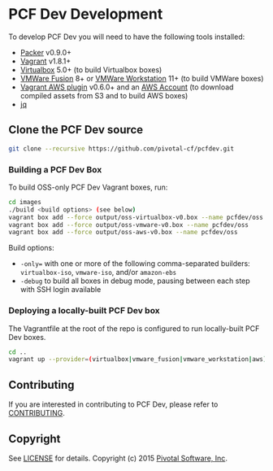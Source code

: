 # PCF Dev Development

To develop PCF Dev you will need to have the following tools installed:

- [Packer](https://www.packer.io) v0.9.0+
- [Vagrant](https://www.vagrantup.com/) v1.8.1+
- [Virtualbox](https://www.virtualbox.org/) 5.0+ (to build Virtualbox boxes)
- [VMWare Fusion](https://www.vmware.com/products/fusion) 8+ or [VMWare Workstation](https://www.vmware.com/products/workstation) 11+ (to build VMWare boxes)
- [Vagrant AWS plugin](https://github.com/mitchellh/vagrant-aws) v0.6.0+ and an [AWS Account](https://aws.amazon.com/) (to download compiled assets from S3 and to build AWS boxes)
- [jq](https://stedolan.github.io/jq/download/)

## Clone the PCF Dev source

```bash
git clone --recursive https://github.com/pivotal-cf/pcfdev.git
```

### Building a PCF Dev Box

To build OSS-only PCF Dev Vagrant boxes, run:

```bash
cd images
./build <build options> (see below)
vagrant box add --force output/oss-virtualbox-v0.box --name pcfdev/oss
vagrant box add --force output/oss-vmware-v0.box --name pcfdev/oss
vagrant box add --force output/oss-aws-v0.box --name pcfdev/oss
```

Build options:
* `-only=` with one or more of the following comma-separated builders: `virtualbox-iso`, `vmware-iso`, and/or `amazon-ebs`
* `-debug` to build all boxes in debug mode, pausing between each step with SSH login available

### Deploying a locally-built PCF Dev box

The Vagrantfile at the root of the repo is configured to run locally-built PCF Dev boxes.

```bash
cd ..
vagrant up --provider=(virtualbox|vmware_fusion|vmware_workstation|aws)
```

## Contributing

If you are interested in contributing to PCF Dev, please refer to [CONTRIBUTING](CONTRIBUTING.md).

## Copyright

See [LICENSE](LICENSE) for details.
Copyright (c) 2015 [Pivotal Software, Inc](http://www.pivotal.io/).
